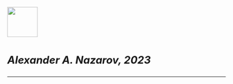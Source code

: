 <img src = 'https://www.r-project.org/logo/Rlogo.png' width='70'> </p>
# <font size='5'>*Alexander A. Nazarov, 2023*
***

 
